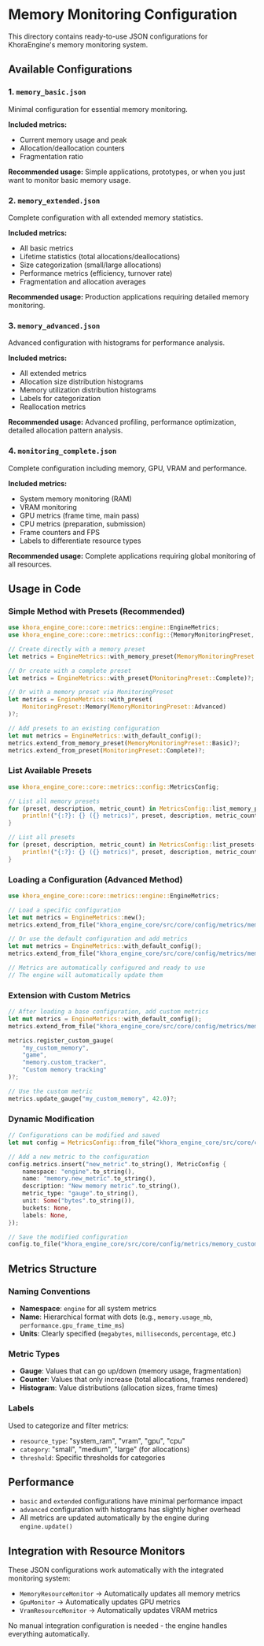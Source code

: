 # Memory Monitoring Configuration

This directory contains ready-to-use JSON configurations for KhoraEngine's memory monitoring system.

## Available Configurations

### 1. `memory_basic.json`
Minimal configuration for essential memory monitoring.

**Included metrics:**
- Current memory usage and peak
- Allocation/deallocation counters
- Fragmentation ratio

**Recommended usage:** Simple applications, prototypes, or when you just want to monitor basic memory usage.

### 2. `memory_extended.json`
Complete configuration with all extended memory statistics.

**Included metrics:**
- All basic metrics
- Lifetime statistics (total allocations/deallocations)
- Size categorization (small/large allocations)
- Performance metrics (efficiency, turnover rate)
- Fragmentation and allocation averages

**Recommended usage:** Production applications requiring detailed memory monitoring.

### 3. `memory_advanced.json`
Advanced configuration with histograms for performance analysis.

**Included metrics:**
- All extended metrics
- Allocation size distribution histograms
- Memory utilization distribution histograms
- Labels for categorization
- Reallocation metrics

**Recommended usage:** Advanced profiling, performance optimization, detailed allocation pattern analysis.
### 4. `monitoring_complete.json`
Complete configuration including memory, GPU, VRAM and performance.

**Included metrics:**
- System memory monitoring (RAM)
- VRAM monitoring
- GPU metrics (frame time, main pass)
- CPU metrics (preparation, submission)
- Frame counters and FPS
- Labels to differentiate resource types

**Recommended usage:** Complete applications requiring global monitoring of all resources.

## Usage in Code

### Simple Method with Presets (Recommended)

```rust
use khora_engine_core::core::metrics::engine::EngineMetrics;
use khora_engine_core::core::metrics::config::{MemoryMonitoringPreset, MonitoringPreset};

// Create directly with a memory preset
let metrics = EngineMetrics::with_memory_preset(MemoryMonitoringPreset::Extended)?;

// Or create with a complete preset
let metrics = EngineMetrics::with_preset(MonitoringPreset::Complete)?;

// Or with a memory preset via MonitoringPreset
let metrics = EngineMetrics::with_preset(
    MonitoringPreset::Memory(MemoryMonitoringPreset::Advanced)
)?;

// Add presets to an existing configuration
let mut metrics = EngineMetrics::with_default_config();
metrics.extend_from_memory_preset(MemoryMonitoringPreset::Basic)?;
metrics.extend_from_preset(MonitoringPreset::Complete)?;
```

### List Available Presets

```rust
use khora_engine_core::core::metrics::config::MetricsConfig;

// List all memory presets
for (preset, description, metric_count) in MetricsConfig::list_memory_presets() {
    println!("{:?}: {} ({} metrics)", preset, description, metric_count);
}

// List all presets
for (preset, description, metric_count) in MetricsConfig::list_presets() {
    println!("{:?}: {} ({} metrics)", preset, description, metric_count);
}
```

### Loading a Configuration (Advanced Method)

```rust
use khora_engine_core::core::metrics::engine::EngineMetrics;

// Load a specific configuration
let mut metrics = EngineMetrics::new();
metrics.extend_from_file("khora_engine_core/src/core/config/metrics/memory_extended.json")?;

// Or use the default configuration and add metrics
let mut metrics = EngineMetrics::with_default_config();
metrics.extend_from_file("khora_engine_core/src/core/config/metrics/memory_extended.json")?;

// Metrics are automatically configured and ready to use
// The engine will automatically update them
```

### Extension with Custom Metrics

```rust
// After loading a base configuration, add custom metrics
let mut metrics = EngineMetrics::with_default_config();
metrics.extend_from_file("khora_engine_core/src/core/config/metrics/memory_basic.json")?;

metrics.register_custom_gauge(
    "my_custom_memory", 
    "game", 
    "memory.custom_tracker", 
    "Custom memory tracking"
)?;

// Use the custom metric
metrics.update_gauge("my_custom_memory", 42.0)?;
```

### Dynamic Modification

```rust
// Configurations can be modified and saved
let mut config = MetricsConfig::from_file("khora_engine_core/src/core/config/metrics/memory_basic.json")?;

// Add a new metric to the configuration
config.metrics.insert("new_metric".to_string(), MetricConfig {
    namespace: "engine".to_string(),
    name: "memory.new_metric".to_string(),
    description: "New memory metric".to_string(),
    metric_type: "gauge".to_string(),
    unit: Some("bytes".to_string()),
    buckets: None,
    labels: None,
});

// Save the modified configuration
config.to_file("khora_engine_core/src/core/config/metrics/memory_custom.json")?;
```

## Metrics Structure

### Naming Conventions

- **Namespace**: `engine` for all system metrics
- **Name**: Hierarchical format with dots (e.g., `memory.usage_mb`, `performance.gpu_frame_time_ms`)
- **Units**: Clearly specified (`megabytes`, `milliseconds`, `percentage`, etc.)

### Metric Types

- **Gauge**: Values that can go up/down (memory usage, fragmentation)
- **Counter**: Values that only increase (total allocations, frames rendered)
- **Histogram**: Value distributions (allocation sizes, frame times)

### Labels

Used to categorize and filter metrics:
- `resource_type`: "system_ram", "vram", "gpu", "cpu"
- `category`: "small", "medium", "large" (for allocations)
- `threshold`: Specific thresholds for categories

## Performance

- `basic` and `extended` configurations have minimal performance impact
- `advanced` configuration with histograms has slightly higher overhead
- All metrics are updated automatically by the engine during `engine.update()`

## Integration with Resource Monitors

These JSON configurations work automatically with the integrated monitoring system:

- `MemoryResourceMonitor` → Automatically updates all memory metrics
- `GpuMonitor` → Automatically updates GPU metrics
- `VramResourceMonitor` → Automatically updates VRAM metrics

No manual integration configuration is needed - the engine handles everything automatically.
